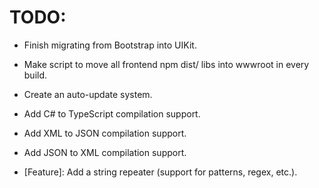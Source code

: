 # TODO:

- Finish migrating from Bootstrap into UIKit.

- Make script to move all frontend npm dist/ libs into wwwroot in every build.

- Create an auto-update system.

- Add C# to TypeScript compilation support.

- Add XML to JSON compilation support.

- Add JSON to XML compilation support.

- [Feature]: Add a string repeater (support for patterns, regex, etc.).

